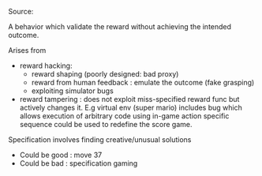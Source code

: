 Source: 

A behavior which validate the reward without achieving the intended outcome.

Arises from 
- reward hacking: 
	- reward shaping (poorly designed: bad proxy)
	- reward from human feedback : emulate the outcome (fake grasping)
	- exploiting simulator bugs
- reward tampering : does not exploit miss-specified reward func but actively changes it. E.g virtual env (super mario) includes bug which allows execution of arbitrary code using in-game action specific sequence could be used to redefine the score game.

Specification involves finding creative/unusual solutions 
- Could be good : move 37
- Could be bad : specification gaming